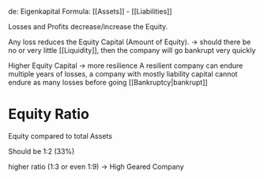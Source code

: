de: Eigenkapital
Formula: [[Assets]] - [[Liabilities]]

Losses and Profits decrease/increase the Equity.

Any loss reduces the Equity Capital (Amount of Equity).
-> should there be no or very little [[Liquidity]], then the company will go bankrupt very quickly

Higher Equity Capital -> more resilience
A resilient company can endure multiple years of losses, a company with mostly liability capital cannot endure as many losses before going [[Bankruptcy|bankrupt]]
# Equity Ratio
Equity compared to total Assets

Should be 1:2 (33%)

higher ratio (1:3 or even 1:9) -> High Geared Company